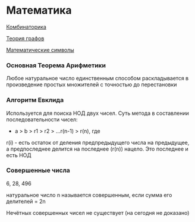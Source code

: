 # Математика

[Комбинаторика](https://cloud.mail.ru/public/zpqt/B6YET7AT5)

[Теория графов](graph.md)

[Математические символы](simbols.md)

### Основная Теорема Арифметики

Любое натуральное число единственным способом раскладывается в произведение простых множителей с точностью до перестановки

### Алгоритм Евклида

Используется для поиска НОД двух чисел. Суть метода в составлении последовательности чисел:

- a > b > r1 > r2 > …r(n-1) > r(n), где

r(i) - есть остаток от деления предпредыдущего числа на предыдущее, а предпоследнее делится на последнее (r(n)) нацело. Это последнее и есть НОД

### Совершенные числа 

6, 28, 496

натуральное число n называется совершенным, если сумма его делителей = 2n

Нечётных совершенных чисел не существует (на сегодня не доказано)